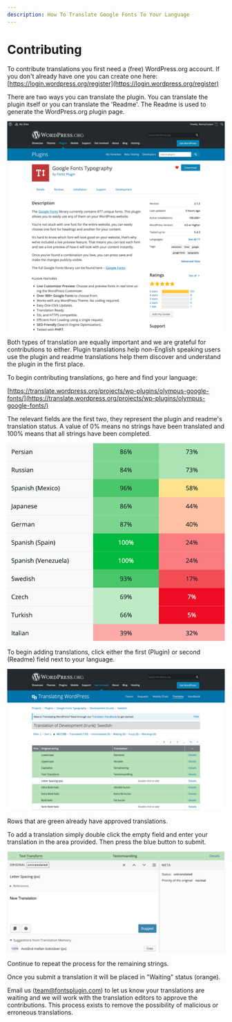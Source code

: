 ```yaml
---
description: How To Translate Google Fonts To Your Language
---
```


# Contributing

To contribute translations you first need a \(free\) WordPress.org account. If you don't already have one you can create one here: [https://login.wordpress.org/register](https://login.wordpress.org/register)

There are two ways you can translate the plugin. You can translate the plugin itself or you can translate the 'Readme'. The Readme is used to generate the WordPress.org plugin page.

![The Readme is used to generate this page.](../.gitbook/assets/plugin-page.png)

Both types of translation are equally important and we are grateful for contributions to either. Plugin translations help non-English speaking users use the plugin and readme translations help them discover and understand the plugin in the first place.

To begin contributing translations, go here and find your language:

[https://translate.wordpress.org/projects/wp-plugins/olympus-google-fonts/](https://translate.wordpress.org/projects/wp-plugins/olympus-google-fonts/)

The relevant fields are the first two, they represent the plugin and readme's translation status. A value of 0% means no strings have been translated and 100% means that all strings have been completed.

![The first column is the plugin, the second is the readme.](../.gitbook/assets/two-fields.png)

To begin adding translations, click either the first \(Plugin\) or second \(Readme\) field next to your language.

![](../.gitbook/assets/green-translations.png)

Rows that are green already have approved translations.

To add a translation simply double click the empty field and enter your translation in the area provided. Then press the blue button to submit.

![Click the blue button to submit your translation.](../.gitbook/assets/image%20%2813%29.png)

Continue to repeat the process for the remaining strings.

Once you submit a translation it will be placed in "Waiting" status \(orange\).

Email us \([team@fontsplugin.com](mailto:team@fontsplugin.com)\) to let us know your translations are waiting and we will work with the translation editors to approve the contributions. This process exists to remove the possibility of malicious or erroneous translations.

